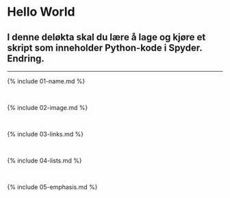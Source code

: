 # Hello World
## I denne deløkta skal du lære å lage og kjøre et skript som inneholder Python-kode i Spyder. Endring.
---

{% include 01-name.md %}

<br>

{% include 02-image.md %}

<br>

{% include 03-links.md %}

<br>

{% include 04-lists.md %}

<br>

{% include 05-emphasis.md %}
